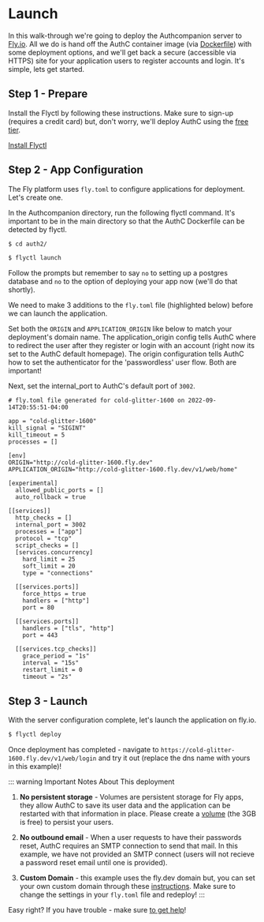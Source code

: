 # Launch

In this walk-through we're going to deploy the Authcompanion server to [Fly.io](https://fly.io/). All we do is hand off the AuthC container image (via [Dockerfile](https://github.com/authcompanion/authcompanion2/blob/main/dockerfile)) with some deployment options, and we'll get back a secure  (accessible via HTTPS) site for your application users to register accounts and login. It's simple, lets get started. 

## Step 1 - Prepare

Install the Flyctl by following these instructions. Make sure to sign-up (requires a credit card) but, don't worry, we'll deploy AuthC using the [free tier](https://fly.io/docs/about/pricing/).

[Install Flyctl](https://fly.io/docs/hands-on/install-flyctl/)

## Step 2 - App Configuration

The Fly platform uses `fly.toml` to configure applications for deployment. Let's create one. 

In the Authcompanion directory, run the following flyctl command. It's important to be in the main directory so that the AuthC Dockerfile can be detected by flyctl.

```bash
$ cd auth2/
```

```bash
$ flyctl launch
```

Follow the prompts but remember to say `no` to setting up a postgres database and `no` to the option of deploying your app now (we'll do that shortly).

We need to make 3 additions to the `fly.toml` file (highlighted below) before we can launch the application. 

Set both the `ORIGIN` and `APPLICATION_ORIGIN` like below to match your deployment's domain name. The application_origin config tells AuthC where to redirect the user after they register or login with an account (right now its set to the AuthC default homepage). The origin configuration tells AuthC how to set the authenticator for the 'passwordless' user flow. Both are important!  

Next, set the internal_port to AuthC's default port of `3002`.

```bash{9,10,18}
# fly.toml file generated for cold-glitter-1600 on 2022-09-14T20:55:51-04:00

app = "cold-glitter-1600"
kill_signal = "SIGINT"
kill_timeout = 5
processes = []

[env]
ORIGIN="http://cold-glitter-1600.fly.dev"
APPLICATION_ORIGIN="http://cold-glitter-1600.fly.dev/v1/web/home"

[experimental]
  allowed_public_ports = []
  auto_rollback = true

[[services]]
  http_checks = []
  internal_port = 3002
  processes = ["app"]
  protocol = "tcp"
  script_checks = []
  [services.concurrency]
    hard_limit = 25
    soft_limit = 20
    type = "connections"

  [[services.ports]]
    force_https = true
    handlers = ["http"]
    port = 80

  [[services.ports]]
    handlers = ["tls", "http"]
    port = 443

  [[services.tcp_checks]]
    grace_period = "1s"
    interval = "15s"
    restart_limit = 0
    timeout = "2s"
```

## Step 3 - Launch

With the server configuration complete, let's launch the application on fly.io.

```bash
$ flyctl deploy
```

Once deployment has completed - navigate to `https://cold-glitter-1600.fly.dev/v1/web/login` and try it out (replace the dns name with yours in this example)!

::: warning Important Notes About This deployment

1. **No persistent storage** - Volumes are persistent storage for Fly apps, they allow AuthC to save its user data and the application can be restarted with that information in place. Please create a [volume](https://fly.io/docs/reference/volumes/) (the 3GB is free) to persist your users.
   
2. **No outbound email** - When a user requests to have their passwords reset, AuthC requires an SMTP connection to send that mail. In this example, we have not provided an SMTP connect (users will not recieve a password reset email until one is provided).

3. **Custom Domain** - this example uses the fly.dev domain but, you can set your own custom domain through these [instructions](https://fly.io/blog/how-to-custom-domains-with-fly/). Make sure to change the settings in your `fly.toml` file and redeploy!
   :::

Easy right? If you have trouble - make sure [to get help](../contributing/gettinghelp.md)!